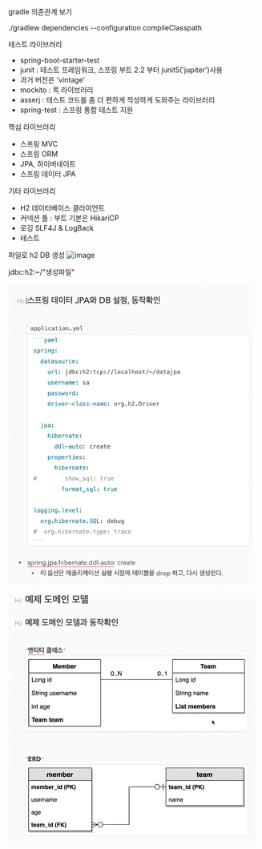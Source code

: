 gradle 의존관계 보기

./gradlew dependencies --configuration compileClasspath

테스트 라이브러리
- spring-boot-starter-test
- junit : 테스트 프레임워크, 스프링 부트 2.2 부터 junit5('jupiter')사용
- 과거 버전은 'vintage'
- mockito : 목 라이브러리
- asserj : 테스트 코드를 좀 더 편하게 작성하게 도와주는 라이브러리
- spring-test : 스프링 통합 테스트 지원

핵심 라이브러리

- 스프링 MVC
- 스프링 ORM
- JPA, 하이버네이트
- 스프링 데이터 JPA

기타 라이브러리
- H2 데이터베이스 클라이언트
- 커넥션 풀 : 부트 기본은 HikariCP
- 로깅 SLF4J & LogBack
- 테스트


파일로 h2 DB 생성
![image](https://github.com/BaekSeungChan/9oormthon-8th-Yukjittai-BEND/assets/106970129/05bd384c-0b49-4c11-9909-e9ad9d1d6cf7)

jdbc:h2:~/"생성파일"

![img.png](img.png)

![img_1.png](img_1.png)